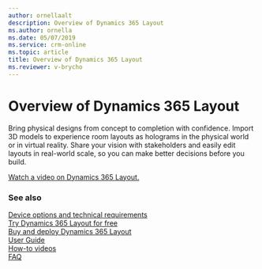 ```yaml
---
author: ornellaalt
description: Overview of Dynamics 365 Layout
ms.author: ornella
ms.date: 05/07/2019
ms.service: crm-online
ms.topic: article
title: Overview of Dynamics 365 Layout
ms.reviewer: v-brycho
---
```


# Overview of Dynamics 365 Layout

Bring physical designs from concept to completion with confidence. Import 3D models to experience room layouts as holograms in the physical world or in virtual reality. Share your vision with stakeholders and easily edit layouts in real-world scale, so you can make better decisions before you build.

[Watch a video on Dynamics 365 Layout.](https://dynamics.microsoft.com/en-us/mixed-reality/layout/)

### See also
[Device options and technical requirements](requirements.md)<br/>
[Try Dynamics 365 Layout for free](try-layout-free.md)<br/>
[Buy and deploy Dynamics 365 Layout](buy-and-deploy-layout.md)<br>
[User Guide](user-guide.md)<br/>
[How-to videos](https://go.microsoft.com/fwlink/p/?linkid=2021489)<br/>
[FAQ](faq.md)<br/>
